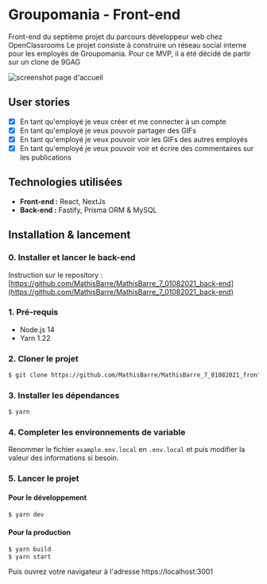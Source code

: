 # Groupomania - Front-end

Front-end du septième projet du parcours développeur web chez OpenClassrooms
Le projet consiste à construire un réseau social interne pour les employés de Groupomania.
Pour ce MVP, il a été décidé de partir sur un clone de 9GAG

![screenshot page d'accueil](https://groupomania.mathisbarre.com/images/screenshot.png)

## User stories

- [x] En tant qu'employé je veux créer et me connecter à un compte
- [x] En tant qu'employé je veux pouvoir partager des GIFs
- [x] En tant qu'employé je veux pouvoir voir les GIFs des autres employés
- [x] En tant qu'employé je veux pouvoir voir et écrire des commentaires sur les publications

## Technologies utilisées

- **Front-end :** React, NextJs
- **Back-end :** Fastify, Prisma ORM & MySQL

## Installation & lancement

### 0. Installer et lancer le back-end

Instruction sur le repository : [https://github.com/MathisBarre/MathisBarre_7_01082021_back-end](https://github.com/MathisBarre/MathisBarre_7_01082021_back-end)

### 1. Pré-requis

- Node.js 14
- Yarn 1.22

### 2. Cloner le projet

```bash
$ git clone https://github.com/MathisBarre/MathisBarre_7_01082021_front-end.git
```

### 3. Installer les dépendances

```bash
$ yarn
```

### 4. Completer les environnements de variable

Renommer le fichier `example.env.local` en `.env.local` et puis modifier la valeur des informations si besoin.

### 5. Lancer le projet

#### Pour le développement

```bash
$ yarn dev
```

#### Pour la production

```bash
$ yarn build
$ yarn start
```

Puis ouvrez votre navigateur à l'adresse https://localhost:3001